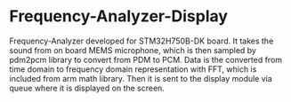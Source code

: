 # Frequency-Analyzer-Display
Frequency-Analyzer developed for STM32H750B-DK board. It takes the sound from on board MEMS microphone, which is then sampled by pdm2pcm library to convert from PDM to PCM.
Data is the converted from time domain to frequency domain representation with FFT, which is included from arm math library. Then it is sent to the display module via queue
where it is displayed on the screen.
